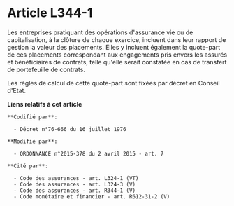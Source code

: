 # Article L344-1

Les entreprises pratiquant des opérations d'assurance vie ou de capitalisation, à la clôture de chaque exercice, incluent
dans leur rapport de gestion la valeur des placements. Elles y incluent également la quote-part de ces placements
correspondant aux engagements pris envers les assurés et bénéficiaires de contrats, telle qu'elle serait constatée en cas de
transfert de portefeuille de contrats.

Les règles de calcul de cette quote-part sont fixées par décret en Conseil d'Etat.

**Liens relatifs à cet article**

	**Codifié par**:

	  - Décret n°76-666 du 16 juillet 1976

	**Modifié par**:

	  - ORDONNANCE n°2015-378 du 2 avril 2015 - art. 7

	**Cité par**:

	  - Code des assurances - art. L324-1 (VT)
	  - Code des assurances - art. L324-3 (V)
	  - Code des assurances - art. R344-1 (V)
	  - Code monétaire et financier - art. R612-31-2 (V)
